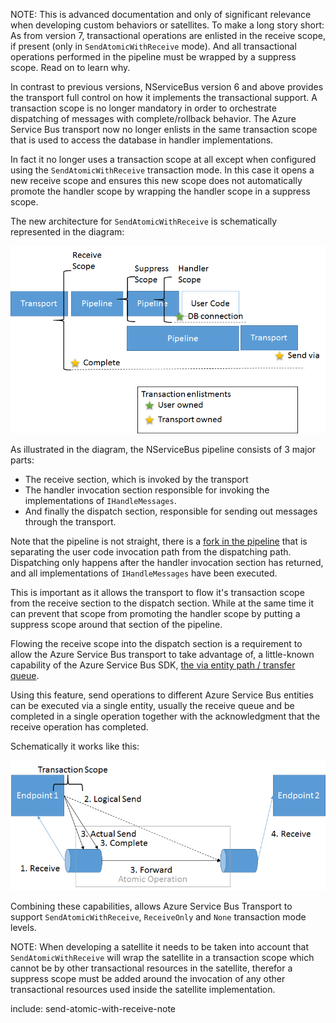 NOTE: This is advanced documentation and only of significant relevance when developing custom behaviors or satellites. To make a long story short: As from version 7, transactional operations are enlisted in the receive scope, if present (only in `SendAtomicWithReceive` mode). And all transactional operations performed in the pipeline must be wrapped by a suppress scope. Read on to learn why.

In contrast to previous versions, NServiceBus version 6 and above provides the transport full control on how it implements the transactional support. A transaction scope is no longer mandatory in order to orchestrate dispatching of messages with complete/rollback behavior. The Azure Service Bus transport now no longer enlists in the same transaction scope that is used to access the database in handler implementations. 

In fact it no longer uses a transaction scope at all except when configured using the `SendAtomicWithReceive` transaction mode. In this case it opens a new receive scope and ensures this new scope does not automatically promote the handler scope by wrapping the handler scope in a suppress scope. 

The new architecture for `SendAtomicWithReceive` is schematically represented in the diagram:

![Transactions v7](transactions-v7.png)

As illustrated in the diagram, the NServiceBus pipeline consists of 3 major parts:
* The receive section, which is invoked by the transport
* The handler invocation section responsible for invoking the implementations of `IHandleMessages`.
* And finally the dispatch section, responsible for sending out messages through the transport.

Note that the pipeline is not straight, there is a [fork in the pipeline](/nservicebus/pipeline/steps-stages-connectors.md) that is separating the user code invocation path from the dispatching path. Dispatching only happens after the handler invocation section has returned, and all implementations of `IHandleMessages` have been executed.

This is important as it allows the transport to flow it's transaction scope from the receive section to the dispatch section. While at the same time it can prevent that scope from promoting the handler scope by putting a suppress scope around that section of the pipeline.

Flowing the receive scope into the dispatch section is a requirement to allow the Azure Service Bus transport to take advantage of, a little-known capability of the Azure Service Bus SDK, [the via entity path / transfer queue](https://github.com/Azure-Samples/azure-servicebus-messaging-samples/tree/master/AtomicTransactions). 

Using this feature, send operations to different Azure Service Bus entities can be executed via a single entity, usually the receive queue and be completed in a single operation together with the acknowledgment that the receive operation has completed.  

Schematically it works like this:

![Send Via](send-via.png)

Combining these capabilities, allows Azure Service Bus Transport to support `SendAtomicWithReceive`, `ReceiveOnly` and `None` transaction mode levels.

NOTE: When developing a satellite it needs to be taken into account that `SendAtomicWithReceive` will wrap the satellite in a transaction scope which cannot be by other transactional resources in the satellite, therefor a suppress scope must be added around the invocation of any other transactional resources used inside the satellite implementation.

include: send-atomic-with-receive-note